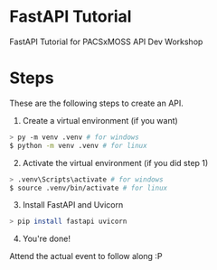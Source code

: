 # FastAPI Tutorial

FastAPI Tutorial for PACSxMOSS API Dev Workshop

# Steps

These are the following steps to create an API.

1. Create a virtual environment (if you want)

```bash
> py -m venv .venv # for windows
$ python -m venv .venv # for linux
```

2. Activate the virtual environment (if you did step 1)

```bash
> .venv\Scripts\activate # for windows
$ source .venv/bin/activate # for linux
```

3. Install FastAPI and Uvicorn

```bash
> pip install fastapi uvicorn
```

4. You're done!

Attend the actual event to follow along :P
